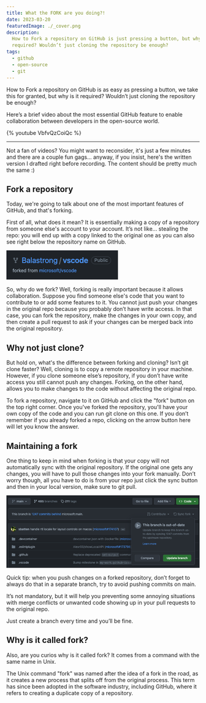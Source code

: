 ```yaml
---
title: What the FORK are you doing?!
date: 2023-03-20
featuredImage: ./_cover.png
description:
  How to Fork a repository on GitHub is just pressing a button, but why is it
  required? Wouldn’t just cloning the repository be enough?
tags:
  - github
  - open-source
  - git
---
```


How to Fork a repository on GitHub is as easy as pressing a button, we take this for granted, but why is it required? Wouldn’t just cloning the repository be enough?

Here’s a brief video about the most essential GitHub feature to enable collaboration between developers in the open-source world.

{% youtube VbfvQzCoiQc %}

---

Not a fan of videos? You might want to reconsider, it's just a few minutes and there are a couple fun gags... anyway, if you insist, here's the written version I drafted right before recording. The content should be pretty much the same :)

## Fork a repository

Today, we're going to talk about one of the most important features of GitHub, and that's forking.

First of all, what does it mean? It is essentially making a copy of a repository from someone else's account to your account. It’s not like... stealing the repo: you will end up with a copy linked to the original one as you can also see right below the repository name on GitHub.

![Forked repository](./forked.png)

So, why do we fork? Well, forking is really important because it allows collaboration. Suppose you find someone else's code that you want to contribute to or add some features to it. You cannot just push your changes in the original repo because you probably don’t have write access. In that case, you can fork the repository, make the changes in your own copy, and then create a pull request to ask if your changes can be merged back into the original repository.

## Why not just clone?

But hold on, what's the difference between forking and cloning? Isn’t git clone faster? Well, cloning is to copy a remote repository in your machine. However, if you clone someone else’s repository, if you don’t have write access you still cannot push any changes. Forking, on the other hand, allows you to make changes to the code without affecting the original repo.

To fork a repository, navigate to it on GitHub and click the "fork" button on the top right corner. Once you've forked the repository, you'll have your own copy of the code and you can run git clone on this one. If you don’t remember if you already forked a repo, clicking on the arrow button here will let you know the answer.

## Maintaining a fork

One thing to keep in mind when forking is that your copy will not automatically sync with the original repository. If the original one gets any changes, you will have to pull those changes into your fork manually. Don’t worry though, all you have to do is from your repo just click the sync button and then in your local version, make sure to git pull.

![Syncing a fork](./sync.png)

Quick tip: when you push changes on a forked repository, don’t forget to always do that in a separate branch, try to avoid pushing commits on main.

It’s not mandatory, but it will help you preventing some annoying situations with merge conflicts or unwanted code showing up in your pull requests to the original repo.

Just create a branch every time and you’ll be fine.

## Why is it called fork?

Also, are you curios why is it called fork? It comes from a command with the same name in Unix.

The Unix command "fork" was named after the idea of a fork in the road, as it creates a new process that splits off from the original process. This term has since been adopted in the software industry, including GitHub, where it refers to creating a duplicate copy of a repository.
